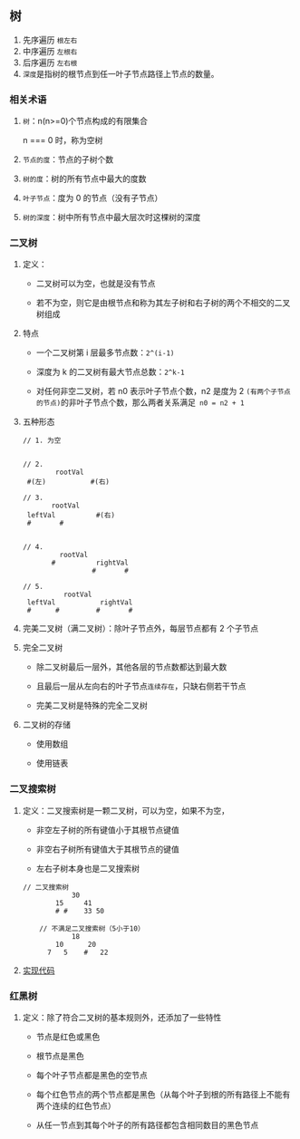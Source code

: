 ## 树

1. 先序遍历 `根左右`
2. 中序遍历 `左根右`
3. 后序遍历 `左右根`
4. `深度`是指树的根节点到任一叶子节点路径上节点的数量。

### 相关术语

1. `树`：n(n>=0)个节点构成的有限集合

   n === 0 时，称为空树

2. `节点的度`：节点的子树个数

3. `树的度`：树的所有节点中最大的度数

4. `叶子节点`：度为 0 的节点（没有子节点）

5. `树的深度`：树中所有节点中最大层次时这棵树的深度

### 二叉树

1. 定义：

   - 二叉树可以为空，也就是没有节点

   - 若不为空，则它是由根节点和称为其左子树和右子树的两个不相交的二叉树组成

2. 特点

   - 一个二叉树第 i 层最多节点数：`2^(i-1)`

   - 深度为 k 的二叉树有最大节点总数：`2^k-1`

   - 对任何非空二叉树，若 n0 表示叶子节点个数，n2 是度为 2 `(有两个子节点的节点)`的非叶子节点个数，那么两者关系满足` n0 = n2 + 1`

3. 五种形态

   ```
   // 1. 为空


   // 2.
           rootVal
    #(左)           #(右)

   // 3.
          rootVal
    leftVal          #(右)
    #       #


   // 4.
            rootVal
          #          rightVal
                    #       #

   // 5.
             rootVal
    leftVal           rightVal
    #      #         #       #
   ```

4. 完美二叉树（满二叉树）：除叶子节点外，每层节点都有 2 个子节点

5. 完全二叉树

   - 除二叉树最后一层外，其他各层的节点数都达到最大数

   - 且最后一层从左向右的叶子节点`连续存在`，只缺右侧若干节点

   - 完美二叉树是特殊的完全二叉树

6. 二叉树的存储

   - 使用数组

   - 使用链表

### 二叉搜索树

1. 定义：二叉搜索树是一颗二叉树，可以为空，如果不为空，

   - 非空左子树的所有键值小于其根节点键值

   - 非空右子树所有键值大于其根节点的键值

   - 左右子树本身也是二叉搜索树

   ```
   // 二叉搜索树
               30
           15     41
           # #    33 50

       // 不满足二叉搜索树（5小于10）
               18
           10      20
         7   5    #   22
   ```

2. [实现代码](https://github.com/1684838553/arithmeticQuestions/blob/main/%E6%A0%91/binarySearchTree.js)

### 红黑树

1. 定义：除了符合二叉树的基本规则外，还添加了一些特性

   - 节点是红色或黑色

   - 根节点是黑色

   - 每个叶子节点都是黑色的空节点

   - 每个红色节点的两个节点都是黑色（从每个叶子到根的所有路径上不能有两个连续的红色节点）

   - 从任一节点到其每个叶子的所有路径都包含相同数目的黑色节点
